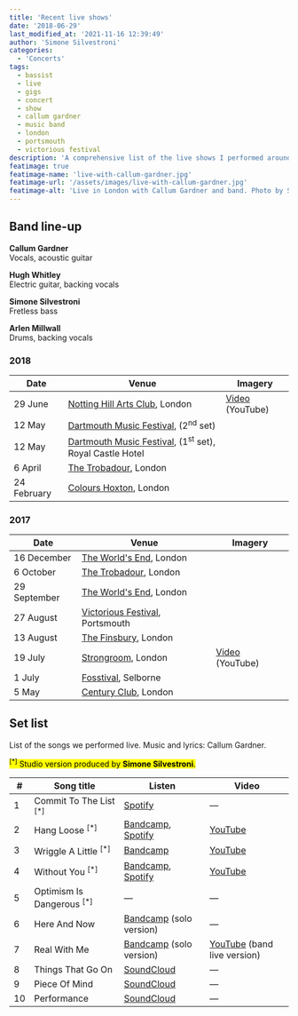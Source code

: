 ```yaml
---
title: 'Recent live shows'
date: '2018-06-29'
last_modified_at: '2021-11-16 12:39:49'
author: 'Simone Silvestroni'
categories:
  - 'Concerts'
tags:
  - bassist
  - live
  - gigs
  - concert
  - show
  - callum gardner
  - music band
  - london
  - portsmouth
  - victorious festival
description: 'A comprehensive list of the live shows I performed around England as a bass player, between 2017 and 2018, with Callum Gardner and his band.'
featimage: true
featimage-name: 'live-with-callum-gardner.jpg'
featimage-url: '/assets/images/live-with-callum-gardner.jpg'
featimage-alt: 'Live in London with Callum Gardner and band. Photo by Silvia Maggi.'
---
```

## Band line-up

**Callum Gardner**<br>
Vocals, acoustic guitar

**Hugh Whitley**<br>
Electric guitar, backing vocals

**Simone Silvestroni**<br>
Fretless bass  

**Arlen Millwall**<br>
Drums, backing vocals

### 2018

<table class="table table-responsive mt-4 mb-5">
  <thead>
    <tr>
      <th scope="col" class="w-20">Date</th>
      <th scope="col" class="w-70">Venue</th>
      <th scope="col" class="w-10">Imagery</th>
    </tr>
  </thead>
  <tbody>
    <tr>
      <td>29 June</td>
      <td><a href="https://nottinghillartsclub.com/" target="_blank" rel="noopener noreferrer">Notting Hill Arts Club</a>, London</td>
      <td><a href="https://youtu.be/pXi5-hiRKuM" target="_blank" rel="noopener noreferrer">Video</a> (YouTube)</td>
    </tr>
    <tr>
      <td>12 May</td>
      <td><a href="https://www.dartmusicfestival.co.uk/" target="_blank" rel="noopener noreferrer">Dartmouth Music Festival</a>, (2<sup>nd</sup> set)</td>
      <td></td>
    </tr>
    <tr>
      <td>12 May</td>
      <td><a href="https://www.dartmusicfestival.co.uk/" target="_blank" rel="noopener noreferrer">Dartmouth Music Festival</a>, (1<sup>st</sup> set), Royal Castle Hotel</td>
      <td></td>
    </tr>
    <tr>
      <td>6 April</td>
      <td><a href="http://www.troubadourlondon.com/" target="_blank" rel="noopener noreferrer">The Trobadour</a>, London</td>
      <td></td>
    </tr>
    <tr>
      <td>24 February</td>
      <td><a href="https://colourshoxton.com/" target="_blank" rel="noopener noreferrer">Colours Hoxton</a>, London</td>
      <td></td>
    </tr>
  </tbody>
</table>

### 2017

<table class="table table-responsive table-striped mt-4 mb-5">
  <thead>
    <tr>
      <th scope="col" class="w-20">Date</th>
      <th scope="col" class="w-70">Venue</th>
      <th scope="col" class="w-10">Imagery</th>
    </tr>
  </thead>
  <tbody>
   <tr>
      <td>16 December</td>
      <td><a href="https://www.theworldsend.co.uk/" target="_blank" rel="noopener noreferrer">The World's End</a>, London</td>
      <td></td>
    </tr>
    <tr>
      <td>6 October</td>
      <td><a href="http://www.troubadourlondon.com/" target="_blank" rel="noopener noreferrer">The Trobadour</a>, London</td>
      <td></td>
    </tr>
    <tr>
      <td>29 September</td>
      <td><a href="https://www.theworldsend.co.uk/" target="_blank" rel="noopener noreferrer">The World's End</a>, London</td>
      <td></td>
    </tr>
    <tr>
      <td>27 August</td>
      <td><a href="https://www.victoriousfestival.co.uk/" target="_blank" rel="noopener noreferrer">Victorious Festival</a>, Portsmouth</td>
      <td></td>
    </tr>
    <tr>
      <td>13 August</td>
      <td><a href="http://www.thefinsbury.co.uk/" target="_blank" rel="noopener noreferrer">The Finsbury</a>, London</td>
      <td></td>
    </tr>
    <tr>
      <td>19 July</td>
      <td><a href="https://www.strongroombar.com/" target="_blank" rel="noopener noreferrer">Strongroom</a>, London</td>
      <td><a href="https://youtu.be/VqOZbBRU-H8" target="_blank" rel="noopener noreferrer">Video</a> (YouTube)</td>
    </tr>
    <tr>
      <td>1 July</td>
      <td><a href="http://www.fosstival.co.uk/" target="_blank" rel="noopener noreferrer">Fosstival</a>, Selborne</td>
      <td></td>
    </tr>
    <tr>
      <td>5 May</td>
      <td><a href="https://centuryclub.co.uk/" target="_blank" rel="noopener noreferrer">Century Club</a>, London</td>
      <td></td>
    </tr>
  </tbody>
</table>

## Set list

List of the songs we performed live. Music and lyrics: Callum Gardner.

<p class="detached"><mark class="m2m-highlight small"><sup>[*]</sup> Studio version produced by <strong>Simone Silvestroni</strong>.</mark></p>

<table class="table table-responsive table-striped mt-4 mb-5">
  <thead>
    <tr>
      <th scope="col">#</th>
      <th scope="col">Song title</th>
      <th scope="col">Listen</th>
      <th scope="col">Video</th>
    </tr>
  </thead>
  <tbody>
    <tr>
      <td>1</td>
      <td>Commit To The List <sup>[*]</sup></td>
      <td><a href="https://open.spotify.com/track/4e2PTyfPfvw9WunM9nG0nT" target="_blank" rel="noopener noreferrer">Spotify</a></td>
      <td>—</td>
    </tr>
    <tr>
      <td>2</td>
      <td>Hang Loose <sup>[*]</sup></td>
      <td><a href="https://callumgardner.bandcamp.com/track/hang-loose" target="_blank" rel="noopener noreferrer">Bandcamp</a>, <a href="https://open.spotify.com/track/4fjsetRyxT355DTvrmYNqm" target="_blank" rel="noopener noreferrer">Spotify</a></td>
      <td><a href="https://youtu.be/OeDQvTX9jiA" target="_blank" rel="noopener noreferrer">YouTube</a></td>
    </tr>
    <tr>
      <td>3</td>
      <td>Wriggle A Little <sup>[*]</sup></td>
      <td><a href="https://callumgardner.bandcamp.com/track/wriggle-a-little" target="_blank" rel="noopener noreferrer">Bandcamp</a></td>
      <td><a href="https://youtu.be/DFX53PxJk5c" target="_blank" rel="noopener noreferrer">YouTube</a></td>
    </tr>
    <tr>
      <td>4</td>
      <td>Without You <sup>[*]</sup></td>
      <td><a href="https://callumgardner.bandcamp.com/track/without-you" target="_blank" rel="noopener noreferrer">Bandcamp</a>, <a href="https://open.spotify.com/track/77TvW6kCTo3NlFlPsDWBMx" target="_blank" rel="noopener noreferrer">Spotify</a></td>
      <td><a href="https://youtu.be/YBhoeAqk2no" target="_blank" rel="noopener noreferrer">YouTube</a></td>
    </tr>
    <tr>
      <td>5</td>
      <td>Optimism Is Dangerous <sup>[*]</sup></td>
      <td>—</td>
      <td>—</td>
    </tr>
    <tr>
      <td>6</td>
      <td>Here And Now</td>
      <td><a href="https://callumgardner.bandcamp.com/track/here-now" target="_blank" rel="noopener noreferrer">Bandcamp</a> (solo version)</td>
      <td>—</td>
    </tr>
    <tr>
      <td>7</td>
      <td>Real With Me</td>
      <td><a href="https://callumgardner.bandcamp.com/track/real-with-me" target="_blank" rel="noopener noreferrer">Bandcamp</a> (solo version)</td>
      <td><a href="https://youtu.be/pXi5-hiRKuM" target="_blank" rel="noopener noreferrer">YouTube</a> (band live version)</td>
    </tr>
    <tr>
      <td>8</td>
      <td>Things That Go On</td>
      <td><a href="https://soundcloud.com/callum_gardner/things-that-go-on-callum-gardner?si=5048f2d1df6048d98c8679661d630b18" target="_blank" rel="noopener noreferrer">SoundCloud</a></td>
      <td>—</td>
    </tr>
    <tr>
      <td>9</td>
      <td>Piece Of Mind</td>
      <td><a href="https://soundcloud.com/callum_gardner/piece-of-mind?si=0465f130489548b5b590841d4aea1ff1" target="_blank" rel="noopener noreferrer">SoundCloud</a></td>
      <td>—</td>
    </tr>    
    <tr>
      <td>10</td>
      <td>Performance</td>
      <td><a href="https://soundcloud.com/callum_gardner/performance-callum-gardner?si=9d15d36744bf470892b046cf87ef4b09" target="_blank" rel="noopener noreferrer">SoundCloud</a></td>
      <td>—</td>
    </tr>
  </tbody>
</table>
